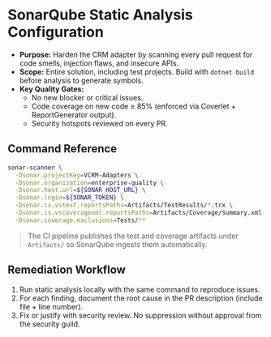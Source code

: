 # SonarQube Static Analysis Configuration

- **Purpose:** Harden the CRM adapter by scanning every pull request for code smells, injection flaws, and insecure APIs.
- **Scope:** Entire solution, including test projects. Build with `dotnet build` before analysis to generate symbols.
- **Key Quality Gates:**
  - No new blocker or critical issues.
  - Code coverage on new code ≥ 85% (enforced via Coverlet + ReportGenerator output).
  - Security hotspots reviewed on every PR.

## Command Reference

```bash
sonar-scanner \
  -Dsonar.projectKey=VCRM-Adapters \
  -Dsonar.organization=enterprise-quality \
  -Dsonar.host.url=${SONAR_HOST_URL} \
  -Dsonar.login=${SONAR_TOKEN} \
  -Dsonar.cs.vstest.reportsPaths=Artifacts/TestResults/*.trx \
  -Dsonar.cs.vscoveragexml.reportsPaths=Artifacts/Coverage/Summary.xml \
  -Dsonar.coverage.exclusions=Tests/**
```

> The CI pipeline publishes the test and coverage artifacts under `Artifacts/` so SonarQube ingests them automatically.

## Remediation Workflow

1. Run static analysis locally with the same command to reproduce issues.
2. For each finding, document the root cause in the PR description (include file + line number).
3. Fix or justify with security review. No suppression without approval from the security guild.
